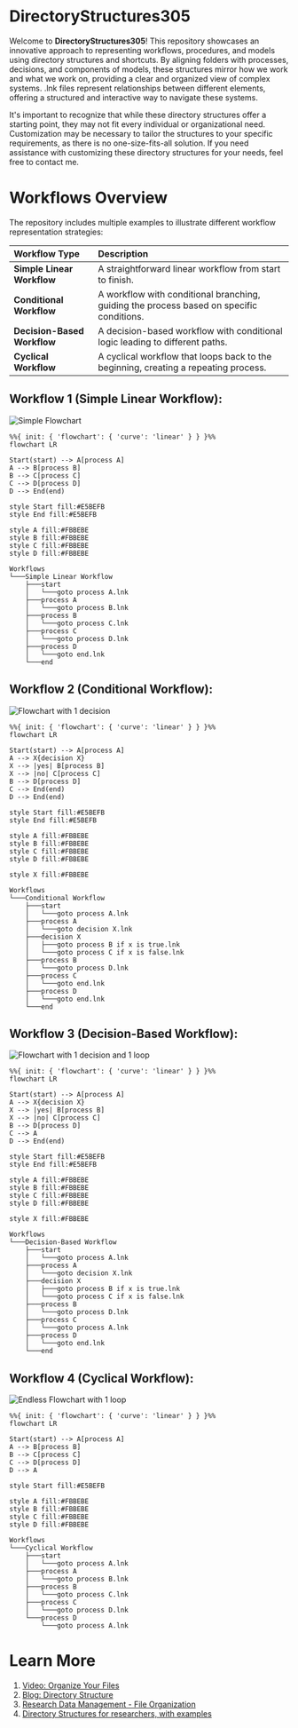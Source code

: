 # DirectoryStructures305

Welcome to **DirectoryStructures305**! This repository showcases an innovative approach to representing workflows, procedures, and models using directory structures and shortcuts. By aligning folders with processes, decisions, and components of models, these structures mirror how we work and what we work on, providing a clear and organized view of complex systems. .lnk files represent relationships between different elements, offering a structured and interactive way to navigate these systems.

It's important to recognize that while these directory structures offer a starting point, they may not fit every individual or organizational need. Customization may be necessary to tailor the structures to your specific requirements, as there is no one-size-fits-all solution. If you need assistance with customizing these directory structures for your needs, feel free to contact me.

# Workflows Overview

The repository includes multiple examples to illustrate different workflow representation strategies:

| Workflow Type | Description |
| :------------------------- | :---------------------------------------------------------- |
| **Simple Linear Workflow** | A straightforward linear workflow from start to finish. |
| **Conditional Workflow** | A workflow with conditional branching, guiding the process based on specific conditions. |
| **Decision-Based Workflow** | A decision-based workflow with conditional logic leading to different paths. |
| **Cyclical Workflow** | A cyclical workflow that loops back to the beginning, creating a repeating process. |


## Workflow 1 (Simple Linear Workflow): 

![Simple Flowchart](https://github.com/user-attachments/assets/693e2f85-45df-42b6-a3c3-78cd8603f2d0)

```mermaid
%%{ init: { 'flowchart': { 'curve': 'linear' } } }%%
flowchart LR

Start(start) --> A[process A]
A --> B[process B]
B --> C[process C]
C --> D[process D]
D --> End(end)

style Start fill:#E5BEFB
style End fill:#E5BEFB

style A fill:#FBBEBE
style B fill:#FBBEBE
style C fill:#FBBEBE
style D fill:#FBBEBE
```

```plaintext
Workflows
└───Simple Linear Workflow
    ├───start
    │   └───goto process A.lnk
    ├───process A
    │   └───goto process B.lnk
    ├───process B
    │   └───goto process C.lnk
    ├───process C
    │   └───goto process D.lnk
    ├───process D
    │   └───goto end.lnk
    └───end
```

## Workflow 2 (Conditional Workflow):

![Flowchart with 1 decision](https://github.com/user-attachments/assets/e6683b9e-2e1f-4c27-a45d-e3c2ae78f0c9)

```mermaid
%%{ init: { 'flowchart': { 'curve': 'linear' } } }%%
flowchart LR

Start(start) --> A[process A]
A --> X{decision X}
X --> |yes| B[process B]
X --> |no| C[process C]
B --> D[process D]
C --> End(end)
D --> End(end)

style Start fill:#E5BEFB
style End fill:#E5BEFB

style A fill:#FBBEBE
style B fill:#FBBEBE
style C fill:#FBBEBE
style D fill:#FBBEBE

style X fill:#FBBEBE
```

```plaintext
Workflows
└───Conditional Workflow
    ├───start
    │   └───goto process A.lnk
    ├───process A
    │   └───goto decision X.lnk
    ├───decision X
    │   ├───goto process B if x is true.lnk
    │   └───goto process C if x is false.lnk
    ├───process B
    │   └───goto process D.lnk
    ├───process C
    │   └───goto end.lnk
    ├───process D
    │   └───goto end.lnk
    └───end

```

## Workflow 3 (Decision-Based Workflow):

![Flowchart with 1 decision and 1 loop](https://github.com/user-attachments/assets/f67d9494-f131-4855-a21e-8ede25c8a84d)

```mermaid
%%{ init: { 'flowchart': { 'curve': 'linear' } } }%%
flowchart LR

Start(start) --> A[process A]
A --> X{decision X}
X --> |yes| B[process B]
X --> |no| C[process C]
B --> D[process D]
C --> A
D --> End(end)

style Start fill:#E5BEFB
style End fill:#E5BEFB

style A fill:#FBBEBE
style B fill:#FBBEBE
style C fill:#FBBEBE
style D fill:#FBBEBE

style X fill:#FBBEBE
```

```plaintext
Workflows
└───Decision-Based Workflow
    ├───start
    │   └───goto process A.lnk
    ├───process A
    │   └───goto decision X.lnk
    ├───decision X
    │   ├───goto process B if x is true.lnk
    │   └───goto process C if x is false.lnk
    ├───process B
    │   └───goto process D.lnk
    ├───process C
    │   └───goto process A.lnk
    ├───process D
    │   └───goto end.lnk
    └───end
```

## Workflow 4 (Cyclical Workflow):

![Endless Flowchart with 1 loop](https://github.com/user-attachments/assets/c2332b68-2b52-454c-81e4-d020f206aa36)

```mermaid
%%{ init: { 'flowchart': { 'curve': 'linear' } } }%%
flowchart LR

Start(start) --> A[process A]
A --> B[process B]
B --> C[process C]
C --> D[process D]
D --> A

style Start fill:#E5BEFB

style A fill:#FBBEBE
style B fill:#FBBEBE
style C fill:#FBBEBE
style D fill:#FBBEBE
```

```plaintext
Workflows
└───Cyclical Workflow
    ├───start
    │   └───goto process A.lnk
    ├───process A
    │   └───goto process B.lnk
    ├───process B
    │   └───goto process C.lnk
    ├───process C
    │   └───goto process D.lnk
    └───process D
        └───goto process A.lnk
```
# Learn More

1. [Video: Organize Your Files](https://datamanagement.hms.harvard.edu/plan-design/directory-structure)
2. [Blog: Directory Structure](https://dpbestflow.org/file-management/directory-structure)
3. [Research Data Management - File Organization](https://guides.nyu.edu/data_management/file-org)
4. [Directory Structures for researchers, with examples](https://ubco-biology.github.io/Procedures-and-Guidelines/directory-structures.html)
